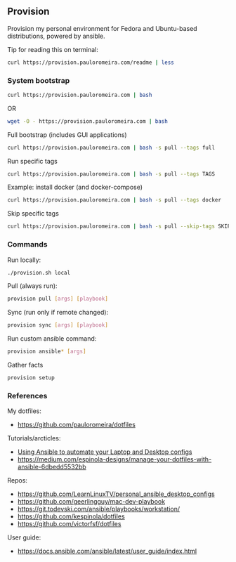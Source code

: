## Provision
Provision my personal environment for Fedora and Ubuntu-based distributions, powered by ansible.

Tip for reading this on terminal:
```sh
curl https://provision.pauloromeira.com/readme | less
```

### System bootstrap
```sh
curl https://provision.pauloromeira.com | bash
```
OR
```sh
wget -O - https://provision.pauloromeira.com | bash
```

Full bootstrap (includes GUI applications)
```sh
curl https://provision.pauloromeira.com | bash -s pull --tags full
```

Run specific tags
```sh
curl https://provision.pauloromeira.com | bash -s pull --tags TAGS
```

Example: install docker (and docker-compose)
```sh
curl https://provision.pauloromeira.com | bash -s pull --tags docker
```

Skip specific tags
```sh
curl https://provision.pauloromeira.com | bash -s pull --skip-tags SKIP_TAGS
```

### Commands
Run locally:
```sh
./provision.sh local
```

Pull (always run):
```sh
provision pull [args] [playbook]
```

Sync (run only if remote changed):
```sh
provision sync [args] [playbook]
```

Run custom ansible command:
```sh
provision ansible* [args]
```

Gather facts
```sh
provision setup
```

### References
My dotfiles:
  - https://github.com/pauloromeira/dotfiles

Tutorials/arcticles:
  - [Using Ansible to automate your Laptop and Desktop configs](https://www.youtube.com/watch?v=gIDywsGBqf4)
  - https://medium.com/espinola-designs/manage-your-dotfiles-with-ansible-6dbedd5532bb

Repos:
  - https://github.com/LearnLinuxTV/personal_ansible_desktop_configs
  - https://github.com/geerlingguy/mac-dev-playbook
  - https://git.todevski.com/ansible/playbooks/workstation/
  - https://github.com/kespinola/dotfiles
  - https://github.com/victorfsf/dotfiles

User guide:
  - https://docs.ansible.com/ansible/latest/user_guide/index.html
